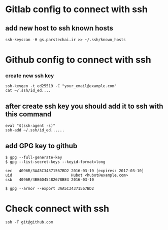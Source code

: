 # Gitlab config to connect with ssh

## add new host to ssh known hosts
```
ssh-keyscan -H gs.parstechai.ir >> ~/.ssh/known_hosts
```
# Github config to connect with ssh

### create new ssh key 
```
ssh-keygen -t ed25519 -C "your_email@example.com"
cat ~/.ssh/id_ed....
```

## after create ssh key you should add it to ssh with this command
```
eval "$(ssh-agent -s)"
ssh-add ~/.ssh/id_ed......
```

## add GPG key to github
```
$ gpg --full-generate-key
$ gpg --list-secret-keys --keyid-format=long

sec   4096R/3AA5C34371567BD2 2016-03-10 [expires: 2017-03-10]
uid                          Hubot <hubot@example.com>
ssb   4096R/4BB6D45482678BE3 2016-03-10

$ gpg --armor --export 3AA5C34371567BD2

```


# Check connect with ssh

```
ssh -T git@github.com
```
